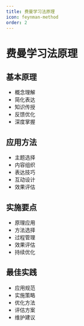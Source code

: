```yaml
---
title: 费曼学习法原理
icon: feynman-method
order: 2
---
```


# 费曼学习法原理

## 基本原理
- 概念理解
- 简化表达
- 知识传授
- 反馈优化
- 深度掌握

## 应用方法
- 主题选择
- 内容组织
- 表达技巧
- 互动设计
- 效果评估

## 实施要点
- 原理应用
- 方法选择
- 过程管理
- 效果评估
- 持续优化

## 最佳实践
- 应用规范
- 实施策略
- 优化方法
- 评估方案
- 维护建议
